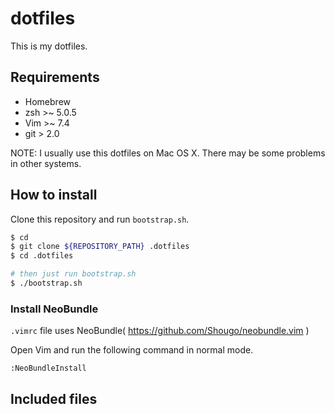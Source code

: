 dotfiles
========

This is my dotfiles.

## Requirements

- Homebrew
- zsh >~ 5.0.5
- Vim >~ 7.4
- git >  2.0

NOTE: I usually use this dotfiles on Mac OS X. There may be some problems in other systems.

## How to install

Clone this repository and run `bootstrap.sh`.

```bash
$ cd
$ git clone ${REPOSITORY_PATH} .dotfiles
$ cd .dotfiles

# then just run bootstrap.sh
$ ./bootstrap.sh
```

### Install NeoBundle

`.vimrc` file uses NeoBundle( https://github.com/Shougo/neobundle.vim )

Open Vim and run the following command in normal mode.

`:NeoBundleInstall`

## Included files

```bash
```
